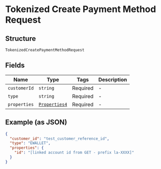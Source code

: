 
# Tokenized Create Payment Method Request

## Structure

`TokenizedCreatePaymentMethodRequest`

## Fields

| Name | Type | Tags | Description |
|  --- | --- | --- | --- |
| `customerId` | `string` | Required | - |
| `type` | `string` | Required | - |
| `properties` | [`Properties4`](/doc/models/properties-4.md) | Required | - |

## Example (as JSON)

```json
{
  "customer_id": "test_customer_reference_id",
  "type": "EWALLET",
  "properties": {
    "id": "[linked account id from GET - prefix la-XXXX]"
  }
}
```

